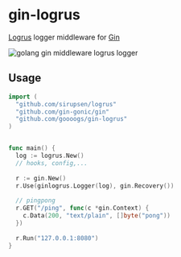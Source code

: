 # gin-logrus

[Logrus](https://github.com/Sirupsen/logrus) logger middleware for [Gin](https://gin-gonic.github.io/gin/)

![golang gin middleware logrus logger](http://i.imgur.com/P140Vi0.png)

## Usage
```go
import (
  "github.com/sirupsen/logrus"
  "github.com/gin-gonic/gin"
  "github.com/goooogs/gin-logrus"
)


func main() {
  log := logrus.New()
  // hooks, config,...
  
  r := gin.New()
  r.Use(ginlogrus.Logger(log), gin.Recovery())
  
  // pingpong
  r.GET("/ping", func(c *gin.Context) {
  	c.Data(200, "text/plain", []byte("pong"))
  })
  
  r.Run("127.0.0.1:8080")
}
```